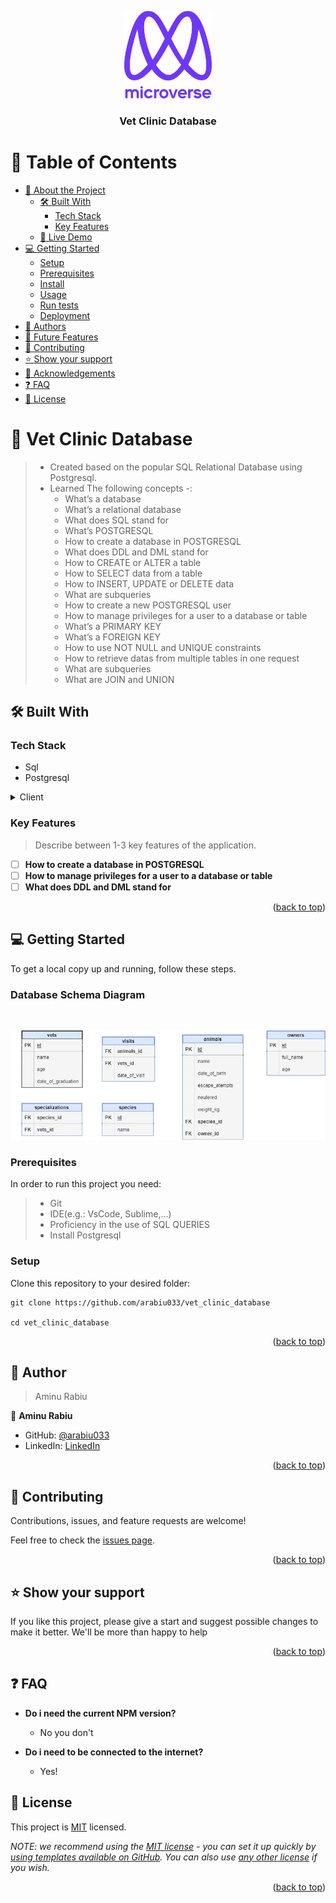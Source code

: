 <a name="readme-top"></a>



<div align="center">

  <img src="murple_logo.png" alt="logo" width="140"  height="auto" />
  <br/>

  <h3><b>Vet Clinic Database</b></h3>

</div>

<!-- TABLE OF CONTENTS -->

# 📗 Table of Contents

- [📖 About the Project](#about-project)
  - [🛠 Built With](#built-with)
    - [Tech Stack](#tech-stack)
    - [Key Features](#key-features)
  - [🚀 Live Demo](#live-demo)
- [💻 Getting Started](#getting-started)
  - [Setup](#setup)
  - [Prerequisites](#prerequisites)
  - [Install](#install)
  - [Usage](#usage)
  - [Run tests](#run-tests)
  - [Deployment](#triangular_flag_on_post-deployment)
- [👥 Authors](#authors)
- [🔭 Future Features](#future-features)
- [🤝 Contributing](#contributing)
- [⭐️ Show your support](#support)
- [🙏 Acknowledgements](#acknowledgements)
- [❓ FAQ](#faq)
- [📝 License](#license)


# 📖 Vet Clinic Database <a name="about-project"></a>

> - Created based on the popular SQL Relational Database using Postgresql.
> - Learned The following concepts -:
>   - What’s a database
>   - What’s a relational database
>   - What does SQL stand for
>   - What’s POSTGRESQL
>   - How to create a database in POSTGRESQL
>   - What does DDL and DML stand for
>   - How to CREATE or ALTER a table
>   - How to SELECT data from a table
>   - How to INSERT, UPDATE or DELETE data
>   - What are subqueries
>   - How to create a new POSTGRESQL user
>   - How to manage privileges for a user to a database or table
>   - What’s a PRIMARY KEY
>   - What’s a FOREIGN KEY
>   - How to use NOT NULL and UNIQUE constraints
>   - How to retrieve datas from multiple tables in one request
>   - What are subqueries
>   - What are JOIN and UNION


## 🛠 Built With <a name="built-with"></a>

### Tech Stack <a name="tech-stack"></a>

- Sql 
- Postgresql

<details>
  <summary>Client</summary>
  <ul>
    <li><a href="https://developer.mozilla.org/">JavaScript MDN</a></li>
    <li><a href="https://code.visualstudio.com/">VSCode</a></li>
  </ul>
</details>


### Key Features <a name="key-features"></a>

> Describe between 1-3 key features of the application.

- [ ] **How to create a database in POSTGRESQL**
- [ ] **How to manage privileges for a user to a database or table**
- [ ] **What does DDL and DML stand for**

<p align="right">(<a href="#readme-top">back to top</a>)</p>


## 💻 Getting Started <a name="getting-started"></a>

To get a local copy up and running, follow these steps.

### Database Schema Diagram

<br>

![map](./map.png)

### Prerequisites

In order to run this project you need:

> - Git
> - IDE(e.g.: VsCode, Sublime,...)
> - Proficiency in the use of SQL QUERIES
> - Install Postgresql
> 

### Setup

Clone this repository to your desired folder:

```
git clone https://github.com/arabiu033/vet_clinic_database

cd vet_clinic_database
```

<p align="right">(<a href="#readme-top">back to top</a>)</p>



<!-- AUTHORS -->

## 👥 Author <a name="authors"></a>

> Aminu Rabiu

👤 **Aminu Rabiu**

- GitHub: [@arabiu033](https://github.com/arabiu033)
- LinkedIn: [LinkedIn](https://linkedin.com/in/larabiu033)

<p align="right">(<a href="#readme-top">back to top</a>)</p>

<!-- CONTRIBUTING -->

## 🤝 Contributing <a name="contributing"></a>

Contributions, issues, and feature requests are welcome!

Feel free to check the [issues page](../../issues/).

<p align="right">(<a href="#readme-top">back to top</a>)</p>

<!-- SUPPORT -->

## ⭐️ Show your support <a name="support"></a>


If you like this project, please give a start and suggest possible changes 
to make it better. We'll be more than happy to help

<p align="right">(<a href="#readme-top">back to top</a>)</p>


## ❓ FAQ <a name="faq"></a>


- **Do i need the current NPM version?**

  - No you don't

- **Do i need to be connected to the internet?**

  - Yes!  

## 📝 License <a name="license"></a>

This project is [MIT](./LICENSE) licensed.

_NOTE: we recommend using the [MIT license](https://choosealicense.com/licenses/mit/) - you can set it up quickly by [using templates available on GitHub](https://docs.github.com/en/communities/setting-up-your-project-for-healthy-contributions/adding-a-license-to-a-repository). You can also use [any other license](https://choosealicense.com/licenses/) if you wish._

<p align="right">(<a href="#readme-top">back to top</a>)</p>
